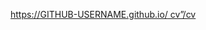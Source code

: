 [https://GITHUB-USERNAME.github.io/ cv”/cv](/Users/gevindudinithhapuarachchi/Documents/CV-Repo/cv.md)

